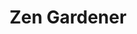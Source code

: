 ---
title: "Zen Gardener"
excerpt: "The Zen Gardener is a 2D-plotter that actuates a magnet to draw contours in sand. This project was completed for ME507:Mechanical Control System Design at Cal Poly SLO "
collection: projects
---